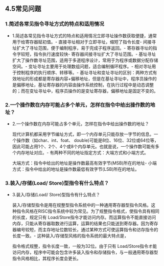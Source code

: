 ## 4.5常见问题

### 1.简述各常见指令寻址方式的特点和适用情况

*   1.简述各常见指令寻址方式的特点和适用情况立即寻址操作数获取便捷，通常用于给寄存器赋初值。-
    直接寻址相对于立即寻址，缩短了指令长度-
    间接寻址扩大了寻址范围，便于编制程序，易于完成子程序返回。-
    寄存器寻址的指令字较短，指令执行速度较快-
    寄存器间接寻址扩大了寻址范围。-
    基址寻址扩大了操作数寻址范围，适用于多道程序设计，常用于为程序或数据分配存储空间。-
    变址寻址主要用于处理数组问题，适合编制循环程序。-
    相对寻址用于控制程序的执行顺序、转移等。-
    基址寻址和变址寻址的区别：两种方式有效地址的形成都是寄存器内容+偏移地址，但是在基址寻址中，程序员操作的是偏移地址，基址寄存器的内容由操作系统控制，在执行过程中是动态调整的；而在变址寻址中，程序员操作的是变址寄存器，偏移地址是固定不变的。

### 2.一个操作数在内存可能占多个单元，怎样在指令中给出操作数的地址？

*   2.一个操作数在内存可能占多个单元，怎样在指令中给出操作数的地址？
    
    现代计算机都采用字节编址方式，即一个内存单元只能存放一字节的信息。一个操作数（如char、int、foat、 double)可能是8位、16位、32位或64位等，因此可能占用1个、2个、4个或8个内存单元。也就是说，一个操作数可能有多个内存地址对应。-
    有两种不同的地址指定方式：大端方式和小端方式。
    
    大端方式：指令中给出的地址是操作数最高有效字节(MSB)所在的地址-
    小端方式：指令中给出的地址是操作数最低有效字节(LSB)所在的地址。

### 3.装入/存储(Load/ Store)型指令有什么特点？

*   3.装入/存储(Load/ Store)型指令有什么特点？
    
    装入/存储型指令是用在规整型指令系统中的一种通用寄存器型指令风格。这种指令风格在RISC指令系统中较为常见。为了规整指令格式，使指令具有相同的长度，规定只有 Load/Store指令才能访问内存。而运算指令不能直接访问内存，只能从寄存器取数进行运算，运算的结果也只能送到寄存器。因为寄存器编号较短，而主存地址位数较长，通过某种方式可使运算指令和访存指令的长度一致。-
    这种装入/存储型风格的指令系统的最大特点是，
    
    指令格式规整，指令长度一致，一般为32位。由于只有 Load/Store指令オ能访问内存，程序中可能会包含许多装入指令和存储指令，与ー般通用寄存器型指令风格相比，其程序长度会更长。